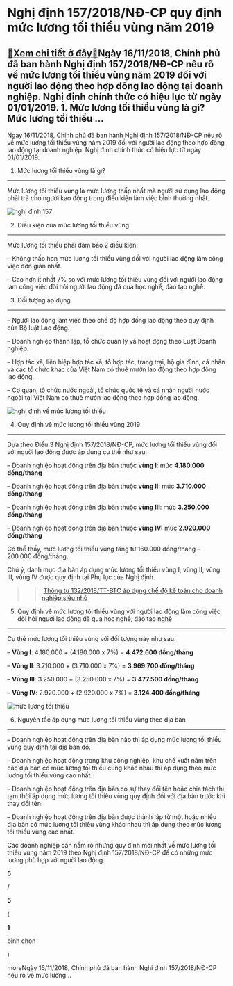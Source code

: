 Nghị định 157/2018/NĐ-CP quy định mức lương tối thiểu vùng năm 2019
===================================================================

[:gift:Xem chi tiết ở đây:gift:](https://hddtvn.com/nghi-dinh-157-2018-nd-cp-quy-dinh-muc-luong-toi-thieu-vung-nam-2019/)Ngày 16/11/2018, Chính phủ đã ban hành Nghị định 157/2018/NĐ-CP nêu rõ về mức lương tối thiểu vùng năm 2019 đối với người lao động theo hợp đồng lao động tại doanh nghiệp. Nghị định chính thức có hiệu lực từ ngày 01/01/2019. 1. Mức lương tối thiểu vùng là gì? Mức lương tối thiểu …
-----------------------------------------------------------------------------------------------------------------------------------------------------------------------------------------------------------------------------------------------------------------------------------------

Ngày 16/11/2018, Chính phủ đã ban hành Nghị định 157/2018/NĐ-CP nêu rõ về mức lương tối thiểu vùng năm 2019 đối với người lao động theo hợp đồng lao động tại doanh nghiệp. Nghị định chính thức có hiệu lực từ ngày 01/01/2019.


1. Mức lương tối thiểu vùng là gì?
----------------------------------


Mức lương tối thiểu vùng là mức lương thấp nhất mà người sử dụng lao động phải trả cho người kao động trong điều kiện làm việc bình thường nhất.


![nghị định 157](https://hddtvn.com/wp-content/uploads/2021/01/nghi-dinh-157.png)


2. Điều kiện của mức lương tối thiểu vùng
-----------------------------------------


Mức lương tối thiểu phải đảm bảo 2 điều kiện:


– Không thấp hơn mức lương tối thiểu vùng đối với người lao động làm công việc đơn giản nhất.


– Cao hơn ít nhất 7% so với mức lương tối thiểu vùng đối với người lao động làm công việc đòi hỏi người lao động đã qua học nghề, đào tạo nghề.


3. Đối tượng áp dụng
--------------------


– Người lao động làm việc theo chế độ hợp đồng lao động theo quy định của Bộ luật Lao động.


– Doanh nghiệp thành lập, tổ chức quản lý và hoạt động theo Luật Doanh nghiệp.


– Hợp tác xã, liên hiệp hợp tác xã, tổ hợp tác, trang trại, hộ gia đình, cá nhân và các tổ chức khác của Việt Nam có thuê mướn lao động theo hợp đồng lao động.


– Cơ quan, tổ chức nước ngoài, tổ chức quốc tế và cá nhân người nước ngoài tại Việt Nam có thuê mướn lao động theo hợp đồng lao động.


![nghị định về mức lương tối thiểu](https://hddtvn.com/wp-content/uploads/2021/01/nghi-dinh-muc-luong-toi-thieu.png)


4. Quy định về mức lương tối thiểu vùng 2019
--------------------------------------------


Dựa theo Điều 3 Nghị định 157/2018/NĐ-CP, mức lương tối thiểu vùng đối với người lao động được áp dụng cụ thể như sau:


– Doanh nghiệp hoạt động trên địa bàn thuộc **vùng I**: mức **4.180.000 đồng/tháng**


– Doanh nghiệp hoạt động trên địa bàn thuộc **vùng II**: mức **3.710.000 đồng/tháng**


– Doanh nghiệp hoạt động trên địa bàn thuộc **vùng III**: mức **3.250.000 đồng/tháng**


– Doanh nghiệp hoạt động trên địa bàn thuộc **vùng IV:** mức **2.920.000 đồng/tháng**


Có thể thấy, mức lương tối thiểu vùng tăng từ 160.000 đồng/tháng – 200.000 đồng/tháng.


Chú ý, danh mục địa bàn áp dụng mức lương tối thiểu vùng I, vùng II, vùng III, vùng IV được quy định tại Phụ lục của Nghị định.


>> [Thông tư 132/2018/TT-BTC áp dụng chế độ kế toán cho doanh nghiệp siêu nhỏ](#)


5. Quy định về mức lương tối thiểu vùng với người lao động làm công việc đòi hỏi người lao động đã qua học nghề, đào tạo nghề
-----------------------------------------------------------------------------------------------------------------------------


Cụ thể mức lương tối thiểu vùng với đối tượng này như sau:


– **Vùng I**: 4.180.000 + (4.180.000 x 7%) = **4.472.600 đồng/tháng**


– **Vùng II**: 3.710.000 + (3.710.000 x 7%) = **3.969.700 đồng/tháng**


– **Vùng III**: 3.250.000 + (3.250.000 x 7%) = **3.477.500 đồng/tháng**


– **Vùng IV**: 2.920.000 + (2.920.000 x 7%) = **3.124.400 đồng/tháng**


![mức lương tối thiểu](https://hddtvn.com/wp-content/uploads/2021/01/luong-tang-1024x597-1.jpg)


6. Nguyên tắc áp dụng mức lương tối thiểu vùng theo địa bàn
-----------------------------------------------------------


– Doanh nghiệp hoạt động trên địa bàn nào thì áp dụng mức lương tối thiểu vùng quy định tại địa bàn đó.


– Doanh nghiệp hoạt động trong khu công nghiệp, khu chế xuất nằm trên các địa bàn có mức lương tối thiểu cùng khác nhau thì áp dụng theo mức lương tối thiểu vùng cao nhất.


– Doanh nghiệp hoạt động trên địa bàn có sự thay đổi tên hoặc chia tách thì tạm thời áp dụng mức lương tối thiểu vùng quy định đối với địa bàn trước khi thay đổi tên.


– Doanh nghiệp hoạt động trên địa bàn được thành lập từ một hoặc nhiều địa bàn có mức lương tối thiểu vùng khác nhau thì áp dụng theo mức lương tối thiểu vùng cao nhất.


Các doanh nghiệp cần nắm rõ những quy định mới nhất về mức lương tối thiểu vùng năm 2019 theo Nghị định 157/2018/NĐ-CP để có những mức lương phù hợp với người lao động.








































**5**  

/  

**5**  

(  

**1**  

  

 bình chọn   

)


moreNgày 16/11/2018, Chính phủ đã ban hành Nghị định 157/2018/NĐ-CP nêu rõ về mức lương…

